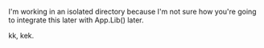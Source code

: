 I'm working in an isolated directory because I'm not sure how you're going
to integrate this later with App.Lib() later.

kk, kek.
